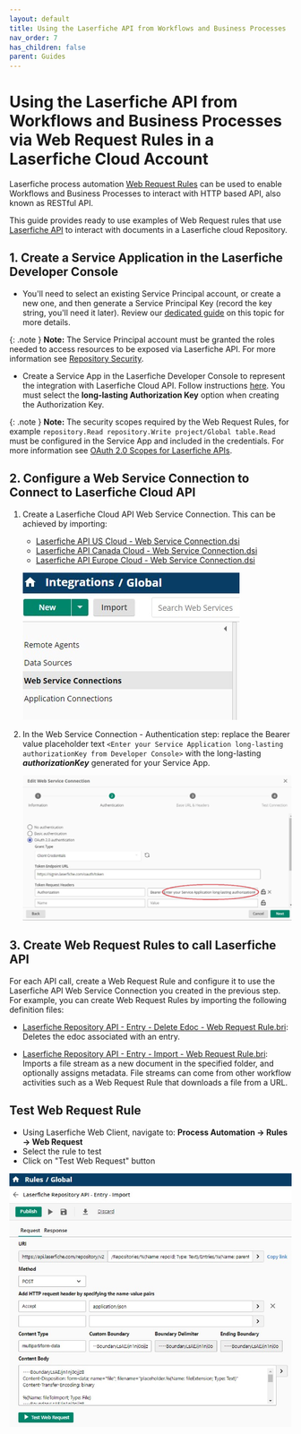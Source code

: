 ```yaml
---
layout: default
title: Using the Laserfiche API from Workflows and Business Processes
nav_order: 7
has_children: false
parent: Guides
---
```


<!--© 2024 Laserfiche.
See LICENSE-DOCUMENTATION and LICENSE-CODE in the project root for license information.-->

# Using the Laserfiche API from Workflows and Business Processes via Web Request Rules in a Laserfiche Cloud Account

Laserfiche process automation [Web Request Rules](https://doc.laserfiche.com/laserfiche.documentation/en-us/Default.htm#../Subsystems/ProcessAutomation/Content/Resources/Rules/web-request-rule.htm?TocPath=Process%2520Automation%257CRules%257C_____10) can be used to enable Workflows and Business Processes to interact with HTTP based API, also known as RESTful API.

This guide provides ready to use examples of Web Request rules that use [Laserfiche API](../../api/guide_overview-of-the-laserfiche-api/) to interact with documents in a Laserfiche cloud Repository.


## 1. Create a Service Application in the Laserfiche Developer Console

- You'll need to select an existing Service Principal account, or create a new one, and then generate a Service Principal Key (record the key string, you'll need it later). Review our [dedicated guide](./../../api/authentication/guide_service-principals/) on this topic for more details.

{: .note }
**Note:** The Service Principal account must be granted the roles needed to access resources to be exposed via Laserfiche API. For more information see [Repository Security](https://doc.laserfiche.com/laserfiche.documentation/en-us/Default.htm#Security.htm?TocPath=Documents%257CRepository%2520Security%257C_____0).

- Create a Service App in the Laserfiche Developer Console to represent the integration with Laserfiche Cloud API. Follow instructions [here](./../../api/authentication/guide_oauth-service/). You must select the **long-lasting Authorization Key** option when creating the Authorization Key.

{: .note }
**Note:** The security scopes required by the Web Request Rules, for example `repository.Read repository.Write project/Global table.Read` must be configured in the Service App and included in the credentials. For more information see [OAuth 2.0 Scopes for Laserfiche APIs](../../api/authentication/guide_oauth_2.0_scopes/).

## 2. Configure a Web Service Connection to Connect to Laserfiche Cloud API

1. Create a Laserfiche Cloud API Web Service Connection. This can be achieved by importing:

    - [Laserfiche API US Cloud - Web Service Connection.dsi](./assets/Laserfiche%20API%20US%20Cloud%20-%20Web%20Service%20Connection.dsi)
    - [Laserfiche API Canada Cloud - Web Service Connection.dsi](./assets/Laserfiche%20API%20Canada%20Cloud%20-%20Web%20Service%20Connection.dsi)
    - [Laserfiche API Europe Cloud - Web Service Connection.dsi](./assets/Laserfiche%20API%20Europe%20Cloud%20-%20Web%20Service%20Connection.dsi)

    ![Web Service Connections](./assets/Web%20Service%20Connections.jpg)

1. In the Web Service Connection - Authentication step: replace the Bearer value placeholder text `<Enter your Service Application long-lasting authorizationKey from Developer Console>` with the long-lasting ***authorizationKey*** generated for your Service App.

    ![Laserfiche API US Cloud - Web Service Connection](./assets/Laserfiche%20API%20US%20Cloud%20-%20Web%20Service%20Connection.jpg)

## 3. Create Web Request Rules to call Laserfiche API

For each API call, create a Web Request Rule and configure it to use the Laserfiche API Web Service Connection you created in the previous step.
For example, you can create Web Request Rules by importing the following definition files:

- [Laserfiche Repository API - Entry - Delete Edoc - Web Request Rule.bri](./assets/Laserfiche%20Repository%20API%20-%20Entry%20-%20Delete%20Edoc%20-%20Web%20Request%20Rule.bri): Deletes the edoc associated with an entry.

- [Laserfiche Repository API - Entry - Import - Web Request Rule.bri](./assets/Laserfiche%20Repository%20API%20-%20Entry%20-%20Import%20-%20Web%20Request%20Rule.bri): Imports a file stream as a new document in the specified folder, and optionally assigns metadata. File streams can come from other workflow activities such as a Web Request Rule that downloads a file from a URL.

## Test Web Request Rule

- Using Laserfiche Web Client, navigate to: **Process Automation -> Rules -> Web Request**
- Select the rule to test
- Click on "Test Web Request" button

![Laserfiche Repository API - Entry - Import - Web Request Rule](./assets/Laserfiche%20Repository%20API%20-%20Entry%20-%20Import%20-%20Web%20Request%20Rule.jpg)
